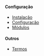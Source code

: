 #### Configuração
 - [Instalação](/instalacao)
 - [Configuração](/configuracao)
 - [Módulos](/modulos)

#### Outros
 - [Termos](/termos)